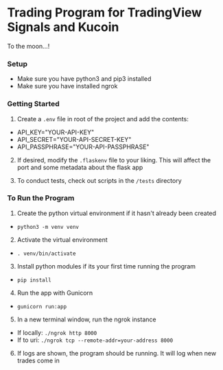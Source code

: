 # Trading Program for TradingView Signals and Kucoin

To the moon...!

### Setup

- Make sure you have python3 and pip3 installed
- Make sure you have installed ngrok

### Getting Started

1. Create a `.env` file in root of the project and add the contents:
  - API_KEY="YOUR-API-KEY"
  - API_SECRET="YOUR-API-SECRET-KEY"
  - API_PASSPHRASE="YOUR-API-PASSPHRASE"

2. If desired, modify the `.flaskenv` file to your liking. This will affect the port and some metadata about the flask app

3. To conduct tests, check out scripts in the `/tests` directory

### To Run the Program

1. Create the python virtual environment if it hasn't already been created
  - `python3 -m venv venv`

2. Activate the virtual environment
  - `. venv/bin/activate`

3. Install python modules if its your first time running the program
  - `pip install`

4. Run the app with Gunicorn
  - `gunicorn run:app`

5. In a new terminal window, run the ngrok instance
  - If locally: `./ngrok http 8000`
  - If to uri: `./ngrok tcp --remote-addr=your-address 8000`

6. If logs are shown, the program should be running. It will log when new trades come in